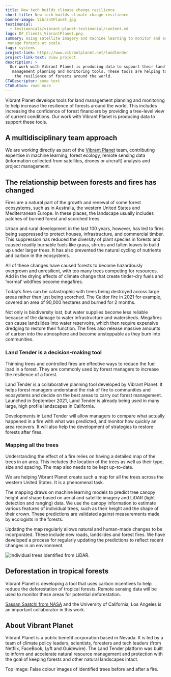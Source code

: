 ```yaml
---
title: New tech builds climate change resilience
short-title: New tech builds climate change resilience
banner-image: VibrantPlanet.jpg
testimonial:
  - testimonials/vibrant-planet-testimonial/content.md
logo: DF_Clients_VibrantPlanet.png
summary: Using satellite imagery and machine learning to monitor and adaptively
 manage forests at scale.
tags: systems
project-link: https://www.vibrantplanet.net/landtender
project-link-text: View project
description: >
  Our work with Vibrant Planet is producing data to support their land
   management planning and monitoring tools. These tools are helping to increase
    the resilience of forests around the world.
CTADescriptor: some text
CTAButton: read more
---
```


Vibrant Planet develops tools for land management planning and monitoring to
help increase the resilience of forests around the world. This includes
increasing the confidence of forest financiers by providing a tree-level view of
 current conditions. Our work with Vibrant Planet is producing data to support
 these tools.

<!--more-->

## A multidisciplinary team approach
We are working directly as part of the
 [Vibrant Planet](https://www.vibrantplanet.net/) team, contributing expertise
 in machine learning, forest ecology, remote sensing data (information collected
    from satellites, drones or aircraft) analysis and project management.

## The relationship between forests and fires has changed
Fires are a natural part of the growth and renewal of some forest ecosystems,
such as in Australia, the western United States and Mediterranean Europe. In
these places, the landscape usually includes patches of burned forest and
scorched trees.

Urban and rural development in the last 100 years, however, has led to fires
being suppressed to protect  houses, infrastructure, and commercial timber. This
 suppression has reduced the diversity of plant species in forests and caused
 readily burnable fuels like grass, shrubs and fallen leaves to build up under
 larger trees. It has also prevented the natural cycling of nutrients and carbon
  in the ecosystems.

All of these changes have caused forests to become hazardously overgrown and
unresilient, with too many trees competing for resources. Add in the drying
effects of climate change that create tinder-dry fuels and ‘normal’ wildfires
become megafires.

Today’s fires can be catastrophic with trees being destroyed across large areas
rather than just being scorched. The Caldor fire in 2021 for example, covered an
 area of 90,000 hectares and burned for 2 months.

Not only is biodiversity lost, but water supplies become less reliable because
of the damage to water infrastructure and
watersheds. Megafires can cause landslides into water reservoirs, which then
require expensive dredging to restore their function. The fires also release
massive amounts of carbon into the atmosphere and become unstoppable as they
burn into communities.

### Land Tender is a decision-making tool
Thinning trees and controlled fires  are effective ways to reduce the fuel load
in a forest. They are commonly used by forest managers to increase the
resilience of a forest.

Land Tender is a collaborative planning tool developed by Vibrant Planet. It
helps forest managers understand the risk of fire to communities and ecosystems
and decide on the best areas to carry out forest management.  Launched in
September 2021, Land Tender is already being used in many large, high profile
landscapes in California.

Developments in Land Tender will allow managers to compare what actually
happened in a fire with what was predicted, and monitor how quickly an area
recovers. It will also help the development of strategies to restore forests
after fires.

### Mapping all the trees
Understanding the effect of a fire relies on having a detailed map of the trees
in an area. This includes the location of the trees as well as their type, size
and spacing. The map also needs to be kept up-to-date.

We are helping Vibrant Planet create such a map for all the trees across the
western United States. It is a phenomenal task.

The mapping draws on machine learning models to predict tree canopy height and
shape based on aerial and satellite imagery and LiDAR (light detection and
  ranging) data. We use the canopy information to estimate various features of
  individual trees, such as their height and the shape of their crown. These
  predictions are validated against measurements made by ecologists in the
  forests.

Updating the map regularly allows natural and human-made changes to be
incorporated. These include new roads, landslides and forest fires. We have
developed a process for regularly updating the predictions
 to reflect recent changes in an environment.

 ![Individual trees identified from LiDAR.](/work/vibrant-planet/vibrant_trees.gif)

## Deforestation in tropical forests
Vibrant Planet is developing a tool that uses carbon incentives to help reduce
the deforestation of tropical forests. Remote sensing data will be used to
monitor these areas for potential deforestation.

[Sassan Saatchi from NASA](https://science.jpl.nasa.gov/people/Saatchi/) and the
 University of California, Los Angeles is an important collaborator in this work.

## About Vibrant Planet
Vibrant Planet is a public benefit corporation based in Nevada. It is led by a
team of climate policy leaders, scientists, foresters and tech leaders
(from Netflix, FaceBook, Lyft and Guidewire). The Land Tender platform was built
 to inform and accelerate natural resource management and protection with the
 goal of keeping forests and other natural landscapes intact.

 Top image: False colour images of identified trees before and after a fire.
